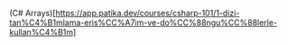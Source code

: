 (C# Arrays)[https://app.patika.dev/courses/csharp-101/1-dizi-tan%C4%B1mlama-eris%CC%A7im-ve-do%CC%88ngu%CC%88lerle-kullan%C4%B1m]